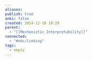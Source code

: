 ```yaml
---
aliases: 
publish: true
anki: false
created: 2024-12-10 10:29
parent:
  - "[[Mechanistic Interpretability]]"
connected:
  - "#обс/linking"
tags:
  - empty
---
```

